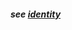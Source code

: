 #### *see [identity](https://github.com/gcassel/Modular-Organizing-Terminology/blob/master/terms/identity.md)*
